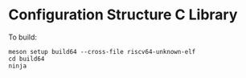 # Configuration Structure C Library

To build:
```
meson setup build64 --cross-file riscv64-unknown-elf
cd build64
ninja
```
